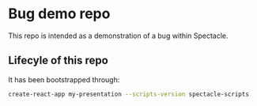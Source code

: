 # Bug demo repo

This repo is intended as a demonstration of a bug within Spectacle.

## Lifecyle of this repo

It has been bootstrapped through:

```sh
create-react-app my-presentation --scripts-version spectacle-scripts
```
